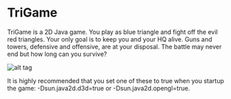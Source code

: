 TriGame
=======
TriGame is a 2D Java game. You play as blue triangle and fight off the evil red triangles. Your only goal is to keep you and your HQ alive. Guns and towers, defensive and offensive, are at your disposal. The battle may never end but how long can you survive? 

![alt tag](https://raw.github.com/xuset/TriGame/master/Screenshot.png)

It is highly recommended that you set one of these to true when you startup the game: -Dsun.java2d.d3d=true or -Dsun.java2d.opengl=true. 
